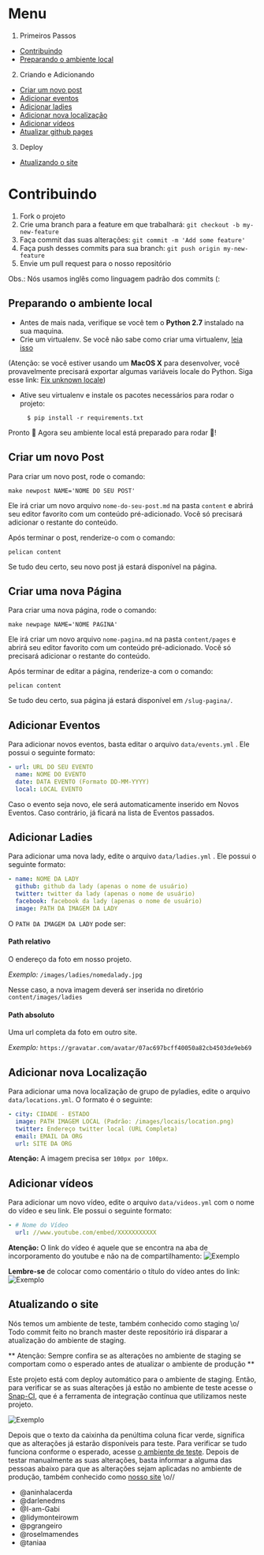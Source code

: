 Menu
====
1. Primeiros Passos
  * [Contribuindo](#contribuindo)
  * [Preparando o ambiente local](#preparando-o-ambiente-local)

2. Criando e Adicionando
  * [Criar um novo post](#criar-um-novo-post)
  * [Adicionar eventos](#adicionar-eventos)
  * [Adicionar ladies](#adicionar-ladies)
  * [Adicionar nova localização](#adicionar-nova-localização)
  * [Adicionar vídeos](#adicionar-vídeos)
  * [Atualizar github pages](#atualizar-github-pages)

3. Deploy
  * [Atualizando o site](#atualizando-o-site)



Contribuindo
============

1. Fork o projeto
2. Crie uma branch para a feature em que trabalhará: `git checkout -b my-new-feature`
3. Faça commit das suas alterações: `git commit -m 'Add some feature'`
4. Faça push desses commits para sua branch: `git push origin my-new-feature`
5. Envie um pull request para o nosso repositório

Obs.: Nós usamos inglês como linguagem padrão dos commits (:


Preparando o ambiente local
--------------------------
- Antes de mais nada, verifique se você tem o **Python 2.7** instalado na sua maquina.
- Crie um virtualenv. Se você não sabe como criar uma virtualenv, [leia isso](http://docs.python-guide.org/en/latest/dev/virtualenvs/)

(Atenção: se você estiver usando um **MacOS X** para desenvolver, você provavelmente precisará exportar algumas variáveis locale do Python. Siga esse link: [Fix unknown locale](http://patrick.arminio.info/fix-valueerror-unknown-locale-utf8/))

- Ative seu virtualenv e instale os pacotes necessários para rodar o projeto:

        $ pip install -r requirements.txt

Pronto :star2: Agora seu ambiente local está preparado para rodar :tada:!


Criar um novo Post
------------------

Para criar um novo post, rode o comando:

	make newpost NAME='NOME DO SEU POST'

Ele irá criar um novo arquivo `nome-do-seu-post.md` na pasta `content` e abrirá seu editor favorito com um conteúdo pré-adicionado.  Você só precisará adicionar o restante do conteúdo.

Após terminar o post, renderize-o com o comando:

	pelican content

Se tudo deu certo, seu novo post já estará disponível na página.


Criar uma nova Página
---------------------

Para criar uma nova página, rode o comando:

	make newpage NAME='NOME PAGINA'

Ele irá criar um novo arquivo `nome-pagina.md` na pasta `content/pages` e abrirá seu editor favorito com um conteúdo pré-adicionado.  Você só precisará adicionar o restante do conteúdo.

Após terminar de editar a página, renderize-a com o comando:

	pelican content

Se tudo deu certo, sua página já estará disponível em `/slug-pagina/`.


Adicionar Eventos
-----------------

Para adicionar novos eventos, basta editar o arquivo `data/events.yml` . Ele possui o seguinte formato:

```yaml
- url: URL DO SEU EVENTO
  name: NOME DO EVENTO
  date: DATA EVENTO (Formato DD-MM-YYYY)
  local: LOCAL EVENTO
```

Caso o evento seja novo, ele será automaticamente inserido em Novos Eventos. Caso contrário, já ficará na lista de Eventos passados.


Adicionar Ladies
----------------

Para adicionar uma nova lady, edite o arquivo `data/ladies.yml` . Ele possui o seguinte formato:


```yaml
- name: NOME DA LADY
  github: github da lady (apenas o nome de usuário)
  twitter: twitter da lady (apenas o nome de usuário)
  facebook: facebook da lady (apenas o nome de usuário)
  image: PATH DA IMAGEM DA LADY
```

O `PATH DA IMAGEM DA LADY` pode ser:

#### Path relativo

O endereço da foto em nosso projeto.

*Exemplo:* `/images/ladies/nomedalady.jpg`

Nesse caso, a nova imagem deverá ser inserida no diretório `content/images/ladies`

#### Path absoluto

Uma url completa da foto em outro site.

*Exemplo:* `https://gravatar.com/avatar/07ac697bcff40050a82cb4503de9eb69`


Adicionar nova Localização
--------------------------

Para adicionar uma nova localização de grupo de pyladies, edite o arquivo `data/locations.yml`. O formato é o seguinte:


```yaml
- city: CIDADE - ESTADO
  image: PATH IMAGEM LOCAL (Padrão: /images/locais/location.png)
  twitter: Endereço twitter local (URL Completa)
  email: EMAIL DA ORG
  url: SITE DA ORG
```

**Atenção:** A imagem precisa ser `100px por 100px`.


Adicionar vídeos
----------------

Para adicionar um novo vídeo, edite o arquivo `data/videos.yml` com o nome do vídeo e seu link. Ele possui o seguinte formato:

```yaml
- # Nome do Vídeo
  url: //www.youtube.com/embed/XXXXXXXXXXX
```

**Atenção:** O link do vídeo é aquele que se encontra na aba de incorporamento do youtube e não na de compartilhamento:
![Exemplo](https://cloud.githubusercontent.com/assets/6595551/19491891/59d9ff6a-9553-11e6-8163-0c65ca58d241.png "Link correto do youtube")

**Lembre-se** de colocar como comentário o título do vídeo antes do link:
![Exemplo](https://cloud.githubusercontent.com/assets/6595551/19491947/97e5df18-9553-11e6-9ed3-d1294f37a291.png "Comentário nos vídeos")


Atualizando o site
------------------

Nós temos um ambiente de teste, também conhecido como staging \o/
Todo commit feito no branch master deste repositório irá disparar a atualização do ambiente de staging.

** Atenção: Sempre confira se as alterações no ambiente de staging se comportam como o esperado antes de atualizar o ambiente de produção **

Este projeto está com deploy automático para o ambiente de staging. Então, para verificar se as suas alterações já estão no ambiente de teste acesse o [Snap-CI](https://snap-ci.com/pyladies-brazil/br-pyladies-pelican/branch/master), que é a ferramenta de integração contínua que utilizamos neste projeto.

![Exemplo](https://cloud.githubusercontent.com/assets/2524981/19616847/6cca90c4-97fd-11e6-988d-6297e18aa247.png)

Depois que o texto da caixinha da penúltima coluna ficar verde, significa que as alterações já estarão disponíveis para teste. Para verificar se tudo funciona conforme o esperado, acesse [o ambiente de teste](http://staging-brasil-pyladies.herokuapp.com/). Depois de testar manualmente as suas alterações, basta informar a alguma das pessoas abaixo para que as alterações sejam aplicadas no ambiente de produção, também conhecido como [nosso site](http://brasil.pyladies.com/) \o//

- @aninhalacerda
- @darlenedms
- @I-am-Gabi
- @lidymonteirowm
- @pgrangeiro
- @roselmamendes
- @taniaa
